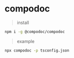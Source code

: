 # compodoc

> install

``` bash
npm i -g @compodoc/compodoc
```

> example

``` bash
npx compodoc -p tsconfig.json 

```
